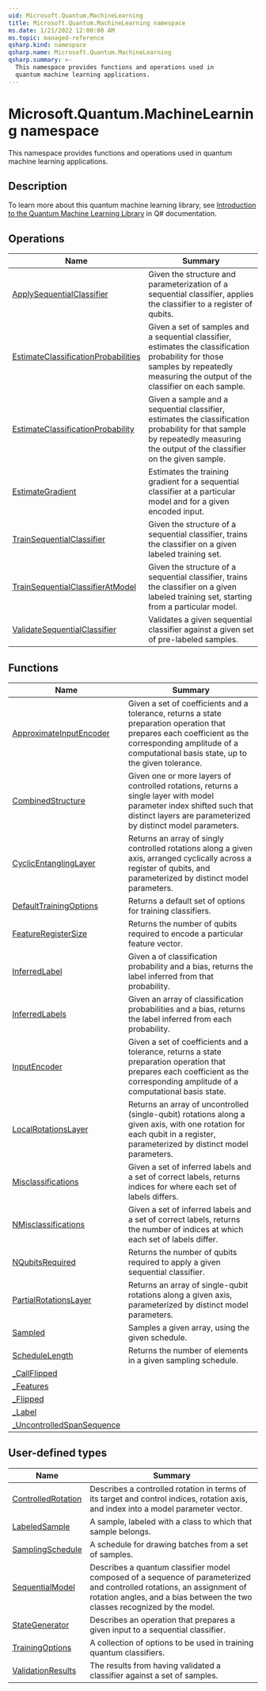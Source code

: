 ```yaml
---
uid: Microsoft.Quantum.MachineLearning
title: Microsoft.Quantum.MachineLearning namespace
ms.date: 1/21/2022 12:00:00 AM
ms.topic: managed-reference
qsharp.kind: namespace
qsharp.name: Microsoft.Quantum.MachineLearning
qsharp.summary: >-
  This namespace provides functions and operations used in
  quantum machine learning applications.
---
```


# Microsoft.Quantum.MachineLearning namespace

This namespace provides functions and operations used in
quantum machine learning applications.



## Description

To learn more about this quantum machine learning library, see
[Introduction to the Quantum Machine Learning Library](xref:microsoft.quantum.libraries.overview.machine-learning.intro)
in Q# documentation.
<!-- summaries -->

## Operations

| Name | Summary |
|------|---------|
|[ApplySequentialClassifier](xref:Microsoft.Quantum.MachineLearning.ApplySequentialClassifier) |Given the structure and parameterization of a sequential classifier, applies the classifier to a register of qubits. |
|[EstimateClassificationProbabilities](xref:Microsoft.Quantum.MachineLearning.EstimateClassificationProbabilities) |Given a set of samples and a sequential classifier, estimates the classification probability for those samples by repeatedly measuring the output of the classifier on each sample. |
|[EstimateClassificationProbability](xref:Microsoft.Quantum.MachineLearning.EstimateClassificationProbability) |Given a sample and a sequential classifier, estimates the classification probability for that sample by repeatedly measuring the output of the classifier on the given sample. |
|[EstimateGradient](xref:Microsoft.Quantum.MachineLearning.EstimateGradient) |Estimates the training gradient for a sequential classifier at a particular model and for a given encoded input. |
|[TrainSequentialClassifier](xref:Microsoft.Quantum.MachineLearning.TrainSequentialClassifier) |Given the structure of a sequential classifier, trains the classifier on a given labeled training set. |
|[TrainSequentialClassifierAtModel](xref:Microsoft.Quantum.MachineLearning.TrainSequentialClassifierAtModel) |Given the structure of a sequential classifier, trains the classifier on a given labeled training set, starting from a particular model. |
|[ValidateSequentialClassifier](xref:Microsoft.Quantum.MachineLearning.ValidateSequentialClassifier) |Validates a given sequential classifier against a given set of pre-labeled samples. |

## Functions

| Name | Summary |
|------|---------|
|[ApproximateInputEncoder](xref:Microsoft.Quantum.MachineLearning.ApproximateInputEncoder) |Given a set of coefficients and a tolerance, returns a state preparation operation that prepares each coefficient as the corresponding amplitude of a computational basis state, up to the given tolerance. |
|[CombinedStructure](xref:Microsoft.Quantum.MachineLearning.CombinedStructure) |Given one or more layers of controlled rotations, returns a single layer with model parameter index shifted such that distinct layers are parameterized by distinct model parameters. |
|[CyclicEntanglingLayer](xref:Microsoft.Quantum.MachineLearning.CyclicEntanglingLayer) |Returns an array of singly controlled rotations along a given axis, arranged cyclically across a register of qubits, and parameterized by distinct model parameters. |
|[DefaultTrainingOptions](xref:Microsoft.Quantum.MachineLearning.DefaultTrainingOptions) |Returns a default set of options for training classifiers. |
|[FeatureRegisterSize](xref:Microsoft.Quantum.MachineLearning.FeatureRegisterSize) |Returns the number of qubits required to encode a particular feature vector. |
|[InferredLabel](xref:Microsoft.Quantum.MachineLearning.InferredLabel) |Given a of classification probability and a bias, returns the label inferred from that probability. |
|[InferredLabels](xref:Microsoft.Quantum.MachineLearning.InferredLabels) |Given an array of classification probabilities and a bias, returns the label inferred from each probability. |
|[InputEncoder](xref:Microsoft.Quantum.MachineLearning.InputEncoder) |Given a set of coefficients and a tolerance, returns a state preparation operation that prepares each coefficient as the corresponding amplitude of a computational basis state. |
|[LocalRotationsLayer](xref:Microsoft.Quantum.MachineLearning.LocalRotationsLayer) |Returns an array of uncontrolled (single-qubit) rotations along a given axis, with one rotation for each qubit in a register, parameterized by distinct model parameters. |
|[Misclassifications](xref:Microsoft.Quantum.MachineLearning.Misclassifications) |Given a set of inferred labels and a set of correct labels, returns indices for where each set of labels differs. |
|[NMisclassifications](xref:Microsoft.Quantum.MachineLearning.NMisclassifications) |Given a set of inferred labels and a set of correct labels, returns the number of indices at which each set of labels differ. |
|[NQubitsRequired](xref:Microsoft.Quantum.MachineLearning.NQubitsRequired) |Returns the number of qubits required to apply a given sequential classifier. |
|[PartialRotationsLayer](xref:Microsoft.Quantum.MachineLearning.PartialRotationsLayer) |Returns an array of single-qubit rotations along a given axis, parameterized by distinct model parameters. |
|[Sampled](xref:Microsoft.Quantum.MachineLearning.Sampled) |Samples a given array, using the given schedule. |
|[ScheduleLength](xref:Microsoft.Quantum.MachineLearning.ScheduleLength) |Returns the number of elements in a given sampling schedule. |
|[_CallFlipped](xref:Microsoft.Quantum.MachineLearning._CallFlipped) | |
|[_Features](xref:Microsoft.Quantum.MachineLearning._Features) | |
|[_Flipped](xref:Microsoft.Quantum.MachineLearning._Flipped) | |
|[_Label](xref:Microsoft.Quantum.MachineLearning._Label) | |
|[_UncontrolledSpanSequence](xref:Microsoft.Quantum.MachineLearning._UncontrolledSpanSequence) | |

## User-defined types

| Name | Summary |
|------|---------|
|[ControlledRotation](xref:Microsoft.Quantum.MachineLearning.ControlledRotation) |Describes a controlled rotation in terms of its target and control indices, rotation axis, and index into a model parameter vector. |
|[LabeledSample](xref:Microsoft.Quantum.MachineLearning.LabeledSample) |A sample, labeled with a class to which that sample belongs. |
|[SamplingSchedule](xref:Microsoft.Quantum.MachineLearning.SamplingSchedule) |A schedule for drawing batches from a set of samples. |
|[SequentialModel](xref:Microsoft.Quantum.MachineLearning.SequentialModel) |Describes a quantum classifier model composed of a sequence of parameterized and controlled rotations, an assignment of rotation angles, and a bias between the two classes recognized by the model. |
|[StateGenerator](xref:Microsoft.Quantum.MachineLearning.StateGenerator) |Describes an operation that prepares a given input to a sequential classifier. |
|[TrainingOptions](xref:Microsoft.Quantum.MachineLearning.TrainingOptions) |A collection of options to be used in training quantum classifiers. |
|[ValidationResults](xref:Microsoft.Quantum.MachineLearning.ValidationResults) |The results from having validated a classifier against a set of samples. |
<!-- /summaries -->
